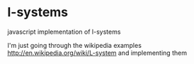 l-systems
=========

javascript implementation of l-systems

I'm just going through the wikipedia examples http://en.wikipedia.org/wiki/L-system and implementing them
